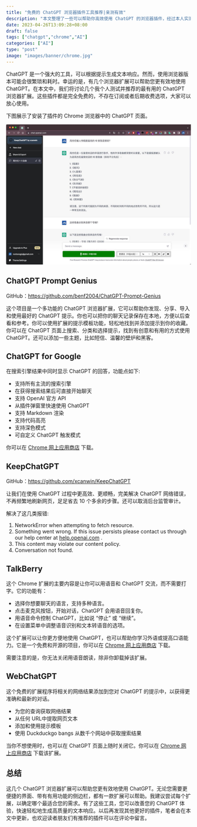 ```yaml
---
title: "免费的 ChatGPT 浏览器插件工具推荐|亲测有效"
description: "本文整理了一些可以帮助你高效使用 ChatGPT 的浏览器插件，经过本人实测有效，推荐大家。"
date: 2023-04-26T13:09:28+08:00
draft: false
tags: ["chatgpt","chrome","AI"]
categories: ["AI"]
type: "post"
image: "images/banner/chrome.jpg"
---
```


ChatGPT 是一个强大的工具，可以根据提示生成文本响应。然而，使用浏览器版本可能会很繁琐和耗时。幸运的是，有几个浏览器扩展可以帮助您更有效地使用 ChatGPT。在本文中，我们将讨论几个我个人测试并推荐的最有用的 ChatGPT 浏览器扩展。这些插件都是完全免费的，不存在订阅或者后期收费选项，大家可以放心使用。

下图展示了安装了插件的 Chrome 浏览器中的 ChatGPT 页面。

![安装了 Chrome 插件的 ChatGPT 页面](chrome.jpg)

## ChatGPT Prompt Genius

GitHub：<https://github.com/benf2004/ChatGPT-Prompt-Genius>

这个项目是一个多功能的 ChatGPT 浏览器扩展，它可以帮助你发现、分享、导入和使用最好的 ChatGPT 提示。你也可以把你的聊天记录保存在本地，方便以后查看和参考。你可以使用扩展的提示模板功能，轻松地找到并添加提示到你的收藏。你可以在 ChatGPT 页面上搜索、分类和选择提示，找到有创意和有用的方式使用 ChatGPT。还可以添加一些主题，比如短信、温馨的壁炉和黑客。

## ChatGPT for Google

在搜索引擎结果中同时显示 ChatGPT 的回答，功能点如下:

- 支持所有主流的搜索引擎
- 在获得搜索结果后可直接开始聊天
- 支持 OpenAI 官方 API
- 从插件弹窗里快速使用 ChatGPT
- 支持 Markdown 渲染
- 支持代码高亮
- 支持深色模式
- 可自定义 ChatGPT 触发模式

你可以在 [Chrome 网上应用商店](https://chrome.google.com/webstore/detail/chatgpt-for-google/jgjaeacdkonaoafenlfkkkmbaopkbilf) 下载。

## KeepChatGPT

GitHub：<https://github.com/xcanwin/KeepChatGPT>

让我们在使用 ChatGPT 过程中更高效、更顺畅，完美解决 ChatGPT 网络错误，不再频繁地刷新网页，足足省去 10 个多余的步骤。还可以取消后台监管审计。

解决了这几类报错:

1. NetworkError when attempting to fetch resource.
2. Something went wrong. If this issue persists please contact us through our help center at [help.openai.com](http://help.openai.com/) .
3. This content may violate our content policy.
4. Conversation not found.

## TalkBerry

这个 Chrome 扩展的主要内容是让你可以用语音和 ChatGPT 交流，而不需要打字。它的功能有：

- 选择你想要聊天的语言，支持多种语言。
- 点击麦克风按钮，开始对话，ChatGPT 会用语音回复你。
- 用语音命令控制 ChatGPT，比如说 “停止” 或 “继续”。
- 在设置菜单中调整语音识别和文本转语音的选项。

这个扩展可以让你更方便地使用 ChatGPT，也可以帮助你学习外语或提高口语能力。它是一个免费和开源的项目，你可以在 [Chrome 网上应用商店](https://www.notion.so/ChatGPT-5523efe226d744b59f136565ddf3cc90) 下载。

需要注意的是，你无法关闭用语音朗读，除非你卸载掉该扩展。

## WebChatGPT

这个免费的扩展程序将相关的网络结果添加到您对 ChatGPT 的提示中，以获得更准确和最新的对话。

- 为您的查询获取网络结果
- 从任何 URL中提取网页文本
- 添加和使用提示模板
- 使用 Duckduckgo bangs 从数千个网站中获取搜索结果

当你不想使用时，也可以在 ChatGPT 页面上随时关闭它。你可以在 [Chrome 网上应用商店](https://chrome.google.com/webstore/detail/webchatgpt-chatgpt-with-i/lpfemeioodjbpieminkklglpmhlngfcn?hl=zh-CN) 下载该扩展。

## 总结

这几个 ChatGPT 浏览器扩展可以帮助您更有效地使用 ChatGPT。无论您需要更便捷的界面、带有有用功能的侧边栏，都有一款扩展可以帮助。我建议尝试每个扩展，以确定哪个最适合您的需求。有了这些工具，您可以改善您的 ChatGPT 体验，快速轻松地生成高质量的文本响应。以后再发现其他更好的插件，笔者会在本文中更新，也欢迎读者朋友们有推荐的插件可以在评论中留言。